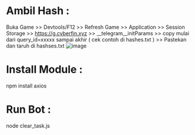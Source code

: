 # Ambil Hash : 
Buka Game >> Devtools/F12 >> Refresh Game >> Application >> Session Storage >> https://g.cyberfin.xyz >> __telegram__initParams >> copy mulai dari query_id=xxxxx sampai akhir ( cek contoh di hashes.txt ) >> Pastekan dan taruh di hashses.txt 
![image](https://github.com/andraz404/cfbot-cleartask/assets/169606426/0508af48-bf49-45a2-b254-deaff76abf4b)

# Install Module :
npm install axios

# Run Bot :
node clear_task.js

